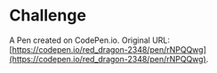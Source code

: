 # Challenge 

A Pen created on CodePen.io. Original URL: [https://codepen.io/red_dragon-2348/pen/rNPQQwg](https://codepen.io/red_dragon-2348/pen/rNPQQwg).

